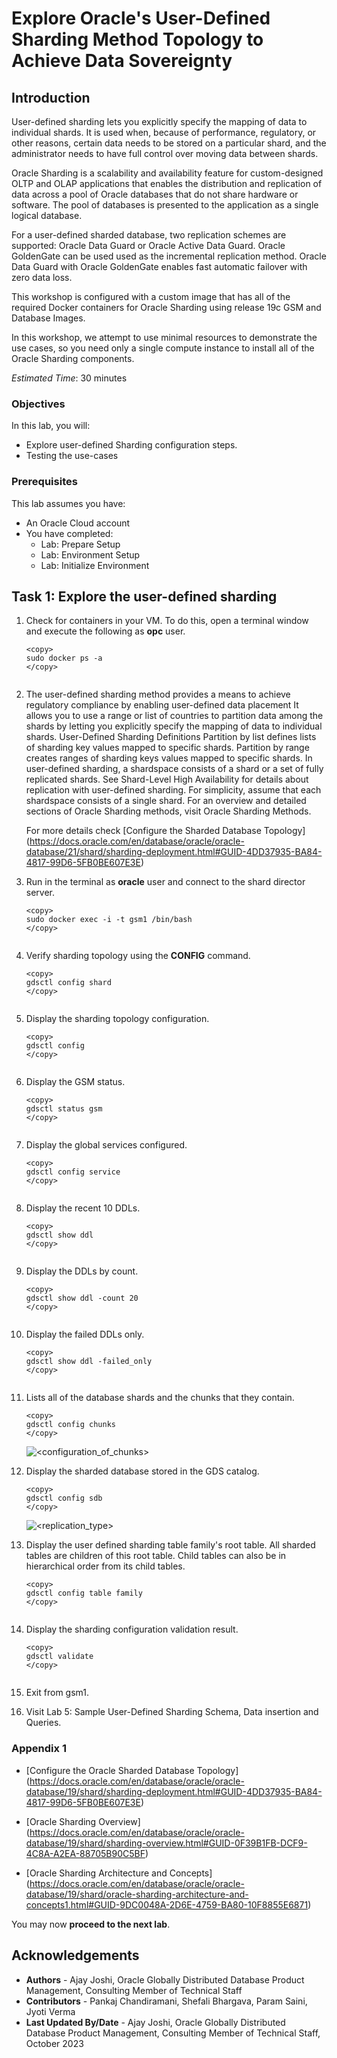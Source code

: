 # Explore Oracle's User-Defined Sharding Method Topology to Achieve Data Sovereignty

## Introduction

User-defined sharding lets you explicitly specify the mapping of data to individual shards. It is used when, because of performance, regulatory, or other reasons, certain data needs to be stored on a particular shard, and the administrator needs to have full control over moving data between shards.

Oracle Sharding is a scalability and availability feature for custom-designed OLTP and OLAP applications that enables the distribution and replication of data across a pool of Oracle databases that do not share hardware or software. The pool of databases is presented to the application as a single logical database.

For a user-defined sharded database, two replication schemes are supported: Oracle Data Guard or Oracle Active Data Guard. Oracle GoldenGate can be used used as the incremental replication method. Oracle Data Guard with Oracle GoldenGate enables fast automatic failover with zero data loss.

This workshop is configured with a custom image that has all of the required Docker containers for Oracle Sharding using release 19c GSM and Database Images.

In this workshop, we attempt to use minimal resources to demonstrate the use cases, so you need only a single compute instance to install all of the Oracle Sharding components.

*Estimated Time*:  30 minutes

### Objectives

In this lab, you will:

* Explore user-defined Sharding configuration steps.
* Testing the use-cases

### Prerequisites

This lab assumes you have:
* An Oracle Cloud account
* You have completed:
  * Lab: Prepare Setup
  * Lab: Environment Setup
  * Lab: Initialize Environment


## Task 1: Explore the user-defined sharding

1. Check for containers in your VM. To do this, open a terminal window and execute the following as **opc** user.

    ```
    <copy>
    sudo docker ps -a
    </copy>
    ```

     ![<Docker containers>](images/uds19c-init-env-docker-containers-status.png " ")

2. The user-defined sharding method provides a means to achieve regulatory compliance by enabling user-defined data placement It allows you to use a range or list of countries to partition data among the shards by letting you explicitly specify the mapping of data to individual shards.
    User-Defined Sharding Definitions
    Partition by list defines lists of sharding key values mapped to specific shards.
    Partition by range creates ranges of sharding keys  values mapped to specific shards.
    In user-defined sharding, a shardspace consists of a shard or a set of fully replicated shards. See Shard-Level High Availability for details about replication with user-defined sharding. For simplicity, assume that each shardspace consists of a single shard.
    For an overview and detailed sections of Oracle Sharding methods, visit Oracle Sharding Methods.

    For more details check [Configure the Sharded Database Topology] (<https://docs.oracle.com/en/database/oracle/oracle-database/21/shard/sharding-deployment.html#GUID-4DD37935-BA84-4817-99D6-5FB0BE607E3E>)

3. Run in the terminal as **oracle** user and connect to the shard director server.

    ```
    <copy>
    sudo docker exec -i -t gsm1 /bin/bash
    </copy>
    ```

    ![<connect to GSM1>](images/uds19c-docker-gsm1.png " ")

4. Verify sharding topology using the  **CONFIG** command.

    ```
    <copy>
    gdsctl config shard
    </copy>
    ```

    ![<config shard>](images/uds19c-gdsctl-config-shard.png " ")

5. Display the sharding topology configuration.

    ```
    <copy>
    gdsctl config
    </copy>
    ```

    ![<User-defined-sharding-topology-config>](images/uds19c-gdsctl-config.png " ")

6. Display the GSM status.

    ```
    <copy>
    gdsctl status gsm
    </copy>
    ```

    ![<gsm-status>](images/uds19c-gdsctl-status-gsm.png " ")

7. Display the global services configured.

    ```
    <copy>
    gdsctl config service
    </copy>
    ```

    ![<config-service>](images/uds19c-gdsctl-config-service.png " ")

8. Display the recent 10 DDLs.

    ```
    <copy>
    gdsctl show ddl
    </copy>
    ```

    ![<show ddl>](images/uds19c-gdsctl-show-ddl.png " ")

9. Display the DDLs by count.

    ```
    <copy>
    gdsctl show ddl -count 20
    </copy>
    ```

    ![<show ddl by count>](images/uds19c-gdsctl-show-ddl-by-count.png " ")

10. Display the failed DDLs only.

    ```
    <copy>
    gdsctl show ddl -failed_only
    </copy>
    ```

    ![<show ddl failed only>](images/uds19c-gdsctl-show-ddl-failed_only.png " ")

11. Lists all of the database shards and the chunks that they contain.

    ```
    <copy>
    gdsctl config chunks
    </copy>
    ```

    ![<configuration_of_chunks>](images/uds19c-gdsctl-config-chunks.png " ")

12. Display the sharded database stored in the GDS catalog.

    ```
    <copy>
    gdsctl config sdb
    </copy>
    ```

    ![<replication_type>](images/uds19c_gdsctl-config_sdb_replication_type_dg.png " ")


13. Display the user defined sharding table family's root table. All sharded tables are children of this root table. Child tables can also be in hierarchical order from its child tables.

    ```
    <copy>
    gdsctl config table family
    </copy>
    ```

    ![<validate>](images/uds19c-gdsctl-config-table-family.png " ")

14. Display the sharding configuration validation result.

    ```
    <copy>
    gdsctl validate
    </copy>
    ```

    ![<validate>](images/uds19c-gdsctl-validate.png " ")

15. Exit from gsm1.

16. Visit Lab 5: Sample User-Defined Sharding Schema, Data insertion and Queries.

### Appendix 1

- [Configure the Oracle Sharded Database Topology] (<https://docs.oracle.com/en/database/oracle/oracle-database/19/shard/sharding-deployment.html#GUID-4DD37935-BA84-4817-99D6-5FB0BE607E3E>)

* [Oracle Sharding Overview] (<https://docs.oracle.com/en/database/oracle/oracle-database/19/shard/sharding-overview.html#GUID-0F39B1FB-DCF9-4C8A-A2EA-88705B90C5BF>)

* [Oracle Sharding Architecture and Concepts] (<https://docs.oracle.com/en/database/oracle/oracle-database/19/shard/oracle-sharding-architecture-and-concepts1.html#GUID-9DC0048A-2D6E-4759-BA80-10F8855E6871>)

You may now **proceed to the next lab**.

## Acknowledgements

* **Authors** - Ajay Joshi, Oracle Globally Distributed Database Product Management, Consulting Member of Technical Staff
* **Contributors** - Pankaj Chandiramani, Shefali Bhargava, Param Saini, Jyoti Verma
* **Last Updated By/Date** - Ajay Joshi, Oracle Globally Distributed Database Product Management, Consulting Member of Technical Staff, October 2023